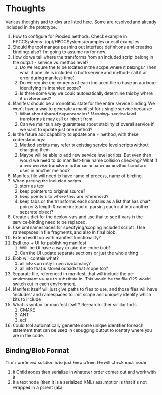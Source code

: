 # Thoughts	

Various thoughts and to-dos are listed here. Some are resolved and already included in the prototype.

1. How to configure for Proxied methods. Check example in HPCCSystems- /opt/HPCCSystems/examples or esdl examples.
2. Should the tool manage pushing out interface definitions and creating bindings also? I'm going to assume no for now
3. How do we tell where the transforms from an included script belong in the output - service vs. method level?
    1. Do we require the <include file="name"> to be located in the scope where it belongs? Then what if one file is included in both service and method- call it an error during manifest-time?
    2. Do we require the contents of each included file to have an attribute identifying its intended scope?
    3. Is there some way we could automatically determine this by where it's referenced?
4. Manifest should be a monolithic state for the entire service binding. We won't have a way to generate a manifest for a single service because:
    1. What about shared dependencies? Meaning- service level transforms it may call or inherit from.
    2. Can we maintain any guarantees about stability of overall service if we want to update just one method?
5. In the future add capability to update one + method, with these understandings:
    1. Method scripts may refer to existing service level scripts without changing them
    2. Maybe will be able to add new service level scripts. But even then would we need to do manifest-time name collision checking? What if a new service transform is the same name as another transform used in another method? 
6. Manifest file will need to have name of process, name of binding.
7. When parsing the included scripts
    1. store as text
    2. keep pointers to original source?
    3. keep pointers to where they are referenced?
    4. keep tabs on the transforms each contains as a list that has char* pointer & length & name instead of parsing each out into another separate object?
8. Create a dict for the deploy-vars and use that to see if vars in the service-binding need to be replaced.
9. Use xml namespaces for specifying/scoping included scripts. Use namespaces in file fragments, and also in final blob.
10. Extend esdl tool with manifest functionality?
11. Esdl tool + UI for publishing manifest
    1. Will the UI have a way to take the entire blob?
    2. Can the UI update separate sections or just the whole thing
12. Blob will contain what?
    1. all info currently in service binding?
    2. all info that is stored outside that scope too?
13. Separate file, referenced in manifest, that will include the per-environment values to substitute in. This would be the file OPS would switch out in each environment.
14. Manifest itself will just give paths to files to use, and those files will have 'includes' and namespaces to limit scope and uniquely identify which bits to include
15. What is syntax for manifest itself? Research other similar tools
    1. CMAKE
    2. ANT
    3. ecl
16. Could tool automatically generate some unique identifier for each statement that can be used in debugging output to identify where you are in the code.

## Binding/Blob Format

Tim's preferred solution is to just keep pTree. He will check each node 

1. if Child nodes then serialize in whatever order comes out and work with it
2. if a text node (then it is a serialized XML) assumption is that it's not wrapped in a parent (aka <Script>) node.
3. Tony wants people to be able to edit the config as XML
4. He doesn't want us to have any special attribute marker in the XML that marks something to be stored as blob
5. Tim thinks it should all be contained inside a <Script> element
6. All blobs will be contained in non-blob elements
7. Tim will go through pTree, if he has content (value aka blob) he'll assemble  document (preserving order) to parse with xpp
8. Current 'legacy' CustomRequestTransforms *could* have order preserved, but maybe not required.
9. Tim would not want the esdl_store to compile all the scripts for a service into a single object that he then needs to understand where all parts are from.
10. Otherwise he would want a way to query the esdl_store for the blobs at each level, but that is a pain